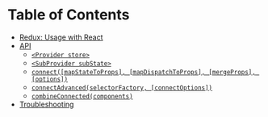 # Table of Contents

- [Redux: Usage with React](http://redux.js.org/docs/basics/UsageWithReact.html)
- [API](api.md#api)
  - [`<Provider store>`](api.md#provider)
  - [`<SubProvider subState>`](api.md#subprovider)
  - [`connect([mapStateToProps], [mapDispatchToProps], [mergeProps], [options])`](api.md#connect)
  - [`connectAdvanced(selectorFactory, [connectOptions])`](api.md#connectadvanced)
  - [`combineConnected(components)`](api.md#combineConnected)
- [Troubleshooting](troubleshooting.md#troubleshooting)
